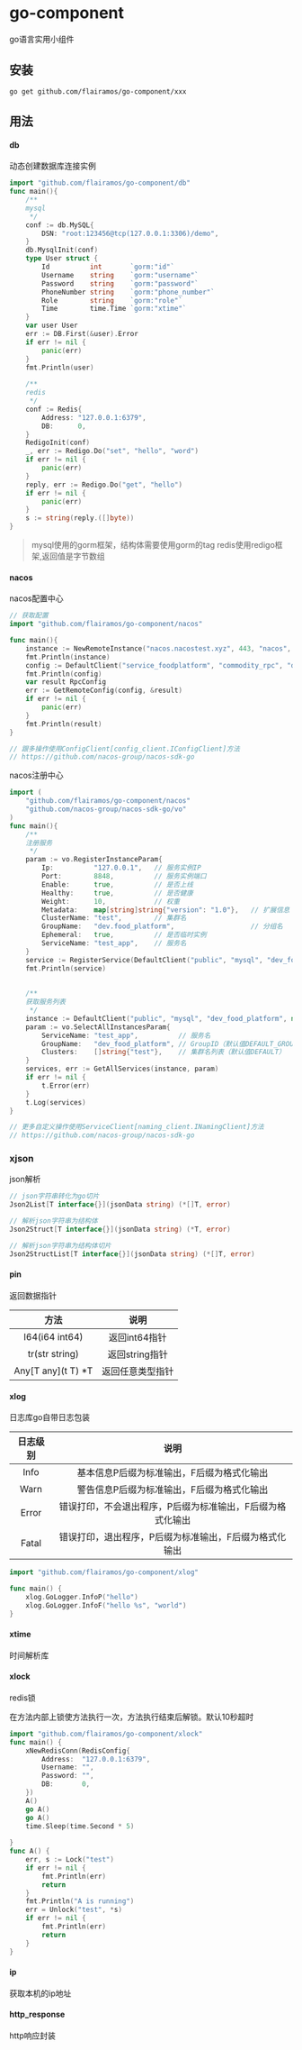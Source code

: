 # go-component
go语言实用小组件

## 安装

```shell
go get github.com/flairamos/go-component/xxx
```

## 用法

#### db

动态创建数据库连接实例

```go
import "github.com/flairamos/go-component/db"
func main(){
	/**
	mysql
	 */
    conf := db.MySQL{
        DSN: "root:123456@tcp(127.0.0.1:3306)/demo",
    }
    db.MysqlInit(conf)
    type User struct {
        Id          int       `gorm:"id"`
        Username    string    `gorm:"username"`
        Password    string    `gorm:"password"`
        PhoneNumber string    `gorm:"phone_number"`
        Role        string    `gorm:"role"`
        Time        time.Time `gorm:"xtime"`
    }
    var user User
    err := DB.First(&user).Error
    if err != nil {
        panic(err)
    }
    fmt.Println(user)
	
	/**
	redis
	 */
    conf := Redis{
        Address: "127.0.0.1:6379",
        DB:      0,
    }
    RedigoInit(conf)
    _, err := Redigo.Do("set", "hello", "word")
    if err != nil {
        panic(err)
    }
    reply, err := Redigo.Do("get", "hello")
    if err != nil {
        panic(err)
    }
    s := string(reply.([]byte))
}
```

> mysql使用的gorm框架，结构体需要使用gorm的tag
> redis使用redigo框架,返回值是字节数组

#### nacos

nacos配置中心

```go
// 获取配置
import "github.com/flairamos/go-component/nacos"

func main(){
    instance := NewRemoteInstance("nacos.nacostest.xyz", 443, "nacos", "123456")
    fmt.Println(instance)
    config := DefaultClient("service_foodplatform", "commodity_rpc", "dev.food_platform", instance)
    fmt.Println(config)
    var result RpcConfig
    err := GetRemoteConfig(config, &result)
    if err != nil {
        panic(err)
    }
    fmt.Println(result)
}

// 跟多操作使用ConfigClient[config_client.IConfigClient]方法
// https://github.com/nacos-group/nacos-sdk-go
```
nacos注册中心

```go
import (
	"github.com/flairamos/go-component/nacos"
    "github.com/nacos-group/nacos-sdk-go/vo"
)
func main(){
	/**
	注册服务
	 */
    param := vo.RegisterInstanceParam{
        Ip:          "127.0.0.1",   // 服务实例IP
        Port:        8848,          // 服务实例端口
        Enable:      true,          // 是否上线
        Healthy:     true,          // 是否健康
        Weight:      10,            // 权重
        Metadata:    map[string]string{"version": "1.0"},   // 扩展信息
        ClusterName: "test",        // 集群名
        GroupName:   "dev.food_platform",                   // 分组名
        Ephemeral:   true,          // 是否临时实例
        ServiceName: "test_app",    // 服务名
    }
    service := RegisterService(DefaultClient("public", "mysql", "dev_food_platform", nil), param)
	fmt.Println(service)
	
	
	/**
	获取服务列表
	 */
    instance := DefaultClient("public", "mysql", "dev_food_platform", nil)
    param := vo.SelectAllInstancesParam{
        ServiceName: "test_app",          // 服务名
        GroupName:   "dev_food_platform", // GroupID（默认值DEFAULT_GROUP）
        Clusters:    []string{"test"},    // 集群名列表（默认值DEFAULT）
    }
    services, err := GetAllServices(instance, param)
    if err != nil {
        t.Error(err)
    }
    t.Log(services)
}

// 更多自定义操作使用ServiceClient[naming_client.INamingClient]方法
// https://github.com/nacos-group/nacos-sdk-go
```

### xjson

json解析

```go
// json字符串转化为go切片
Json2List[T interface{}](jsonData string) (*[]T, error)
```

```go
// 解析json字符串为结构体
Json2Struct[T interface{}](jsonData string) (*T, error)
```

```go
// 解析json字符串为结构体切片
Json2StructList[T interface{}](jsonData string) (*[]T, error)
```


#### pin

返回数据指针

|方法|说明|
|:----:|:----:|
|I64(i64 int64)|返回int64指针|
|tr(str string)|返回string指针|
|Any[T any](t T) *T|返回任意类型指针|

#### xlog

日志库go自带日志包装

|        日志级别        |           说明           |
|:------------------:|:----------------------:|
|        Info        | 基本信息P后缀为标准输出，F后缀为格式化输出 |
|        Warn        | 警告信息P后缀为标准输出，F后缀为格式化输出 |           
| Error |        错误打印，不会退出程序，P后缀为标准输出，F后缀为格式化输出 |       
|        Fatal        |        错误打印，退出程序，P后缀为标准输出，F后缀为格式化输出 |

```go
import "github.com/flairamos/go-component/xlog"

func main() {
    xlog.GoLogger.InfoP("hello")
	xlog.GoLogger.InfoF("hello %s", "world")
}
```



#### xtime

时间解析库


#### xlock

redis锁

在方法内部上锁使方法执行一次，方法执行结束后解锁。默认10秒超时

```go
import "github.com/flairamos/go-component/xlock"
func main() {
    xNewRedisConn(RedisConfig{
        Address:  "127.0.0.1:6379",
        Username: "",
        Password: "",
        DB:       0,
    })
    A()
    go A()
    go A()
    time.Sleep(time.Second * 5)
	
}
func A() {
    err, s := Lock("test")
    if err != nil {
        fmt.Println(err)
        return
    }
    fmt.Println("A is running")
    err = Unlock("test", *s)
    if err != nil {
        fmt.Println(err)
        return
    }
}
```

#### ip

获取本机的ip地址


#### http_response

http响应封装





